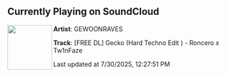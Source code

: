 ## Currently Playing on SoundCloud

[<img align="left" width="100" src="https://i1.sndcdn.com/artworks-8cebOMzeuBPyeMgk-TDSoAw-t500x500.png">](https://soundcloud.com/gewoonraves/free-dl-gecko-hard-techno-edit-roncero-x-tw1nzfaze)

**Artist**: GEWOONRAVES 

**Track**: [FREE DL] Gecko (Hard Techno Edit ) - Roncero x Tw1nFaze

Last updated at 7/30/2025, 12:27:51 PM
